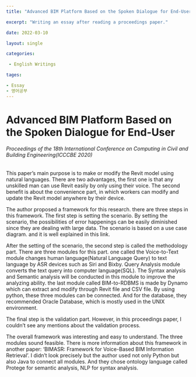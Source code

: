 ```yaml
---
title: "Advanced BIM Platform Based on the Spoken Dialogue for End-User"

excerpt: "Writing an essay after reading a proceedings paper."

date: 2022-03-10

layout: single

categories:

 - English Writings

tages:

- Essay
- 영어공부
---
```


# Advanced BIM Platform Based on the Spoken Dialogue for End-User
###### Proceedings of the 18th International Conference on Computing in Civil and Building Engineering(ICCCBE 2020)



This paper’s main purpose is to make or modify the Revit model using natural languages. There are two advantages, the first one is that any unskilled man can use Revit easily by only using their voice. The second benefit is about the convenience part, in which workers can modify and update the Revit model anywhere by their device.

The author proposed a framework for this research. there are three steps in this framework. The first step is setting the scenario. By setting the scenario, the possibilities of error happenings can be easily diminished since they are dealing with large data. The scenario is based on a use case diagram. and it is well explained in this link.

After the setting of the scenario, the second step is called the methodology part. There are three modules for this part. one called the Voice-to-Text module changes human language(Natural Language Query) to text language by ASR devices such as Siri and Bixby. Query Analysis module converts the text query into computer language(SQL). The Syntax analysis and Semantic analysis will be conducted in this module to improve the analyzing ability. the last module called BIM-to-RDBMS is made by Dynamo which can extract and modify through Revit file and CSV file. By using python, these three modules can be connected. And for the database, they recommended Oracle Database, which is mostly used in the UNIX environment.

The final step is the validation part. However, in this proceedings paper, I couldn’t see any mentions about the validation process.

The overall framework was interesting and easy to understand. The three modules sound feasible. There is more information about this framework in another paper: ‘BIMASR: Framework for Voice-Based BIM Information Retrieval’. I didn’t look precisely but the author used not only Python but also Java to connect all modules. And they chose ontology language called Protege for semantic analysis, NLP for syntax analysis.
